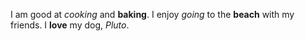 I am good at *cooking* and **baking**. I enjoy *going* to the **beach** with my friends. I **love** my dog, *Pluto*. 